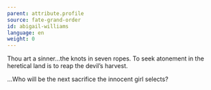 ```yaml
---
parent: attribute.profile
source: fate-grand-order
id: abigail-williams
language: en
weight: 0
---
```


Thou art a sinner…the knots in seven ropes.
To seek atonement in the heretical land is to reap the devil’s harvest.

…Who will be the next sacrifice the innocent girl selects?
